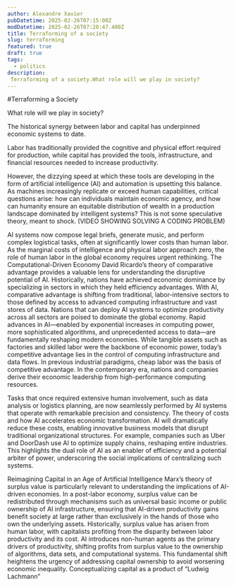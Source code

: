 ```yaml
---
author: Alexandre Xavier
pubDatetime: 2025-02-26T07:15:00Z
modDatetime: 2025-02-26T07:20:47.400Z
title: Terraforming of a society
slug: terraforming
featured: true
draft: true
tags:
  - politics
description:
 Terraforming of a society.What role will we play in society?
---
```

#Terraforming a Society

What role will we play in society?

The historical synergy between labor and capital has underpinned economic systems to date.

Labor has traditionally provided the cognitive and physical effort required for production, while capital has provided the tools, infrastructure, and financial resources needed to increase productivity.

However, the dizzying speed at which these tools are developing in the form of artificial intelligence (AI) and automation is upsetting this balance. As machines increasingly replicate or exceed human capabilities, critical questions arise: how can individuals maintain economic agency, and how can humanity ensure an equitable distribution of wealth in a production landscape dominated by intelligent systems? This is not some speculative theory, meant to shock. (VIDEO SHOWING SOLVING A CODING PROBLEM)

AI systems now compose legal briefs, generate music, and perform complex logistical tasks, often at significantly lower costs than human labor. As the marginal costs of intelligence and physical labor approach zero, the role of human labor in the global economy requires urgent rethinking. The Computational-Driven Economy David Ricardo’s theory of comparative advantage provides a valuable lens for understanding the disruptive potential of AI. Historically, nations have achieved economic dominance by specializing in sectors in which they held efficiency advantages. With AI, comparative advantage is shifting from traditional, labor-intensive sectors to those defined by access to advanced computing infrastructure and vast stores of data. Nations that can deploy AI systems to optimize productivity across all sectors are poised to dominate the global economy. Rapid advances in AI—enabled by exponential increases in computing power, more sophisticated algorithms, and unprecedented access to data—are fundamentally reshaping modern economies. While tangible assets such as factories and skilled labor were the backbone of economic power, today’s competitive advantage lies in the control of computing infrastructure and data flows. In previous industrial paradigms, cheap labor was the basis of competitive advantage. In the contemporary era, nations and companies derive their economic leadership from high-performance computing resources.

Tasks that once required extensive human involvement, such as data analysis or logistics planning, are now seamlessly performed by AI systems that operate with remarkable precision and consistency. The theory of costs and how AI accelerates economic transformation. AI will dramatically reduce these costs, enabling innovative business models that disrupt traditional organizational structures. For example, companies such as Uber and DoorDash use AI to optimize supply chains, reshaping entire industries. This highlights the dual role of AI as an enabler of efficiency and a potential arbiter of power, underscoring the social implications of centralizing such systems.

Reimagining Capital in an Age of Artificial Intelligence Marx’s theory of surplus value is particularly relevant to understanding the implications of AI-driven economies. In a post-labor economy, surplus value can be redistributed through mechanisms such as universal basic income or public ownership of AI infrastructure, ensuring that AI-driven productivity gains benefit society at large rather than exclusively in the hands of those who own the underlying assets. Historically, surplus value has arisen from human labor, with capitalists profiting from the disparity between labor productivity and its cost. AI introduces non-human agents as the primary drivers of productivity, shifting profits from surplus value to the ownership of algorithms, data sets, and computational systems. This fundamental shift heightens the urgency of addressing capital ownership to avoid worsening economic inequality. Conceptualizing capital as a product of “Ludwig Lachmann”